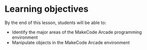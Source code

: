 # Learning objectives
By the end of this lesson, students will be able to:
- Identify the major areas of the MakeCode Arcade programming environment
- Manipulate objects in the MakeCode Arcade environment
